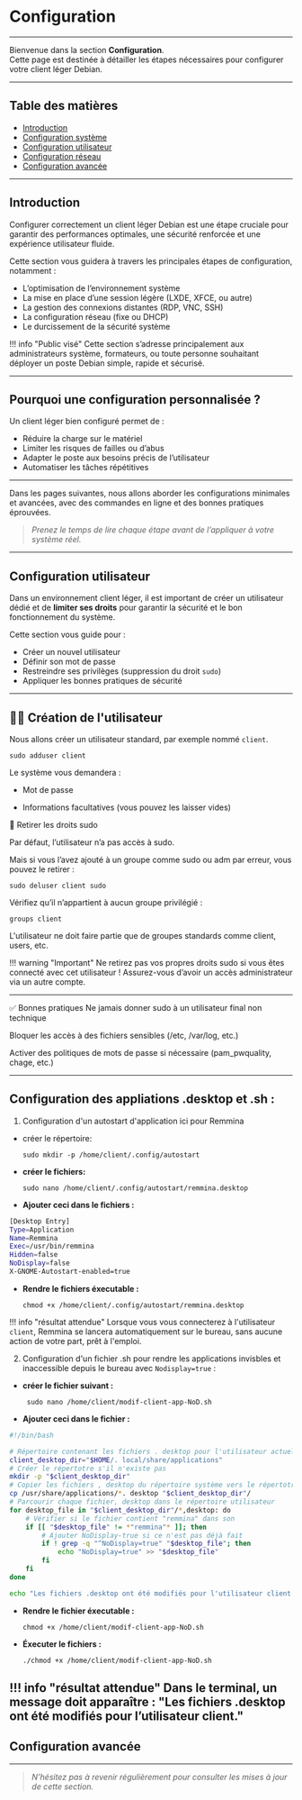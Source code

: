 # Configuration

---

Bienvenue dans la section **Configuration**.  
Cette page est destinée à détailler les étapes nécessaires pour configurer votre client léger Debian.

---

## Table des matières

- [Introduction](#introduction)  
- [Configuration système](#configuration-système)  
- [Configuration utilisateur](#configuration-utilisateur)  
- [Configuration réseau](#configuration-réseau)  
- [Configuration avancée](#configuration-avancée)  

---

## Introduction

Configurer correctement un client léger Debian est une étape cruciale pour garantir des performances optimales, une sécurité renforcée et une expérience utilisateur fluide.

Cette section vous guidera à travers les principales étapes de configuration, notamment :

- L’optimisation de l’environnement système
- La mise en place d’une session légère (LXDE, XFCE, ou autre)
- La gestion des connexions distantes (RDP, VNC, SSH)
- La configuration réseau (fixe ou DHCP)
- Le durcissement de la sécurité système

!!! info "Public visé"
    Cette section s’adresse principalement aux administrateurs système, formateurs, ou toute personne souhaitant déployer un poste Debian simple, rapide et sécurisé.

---

## Pourquoi une configuration personnalisée ?

Un client léger bien configuré permet de :

- Réduire la charge sur le matériel
- Limiter les risques de failles ou d’abus
- Adapter le poste aux besoins précis de l’utilisateur
- Automatiser les tâches répétitives

---

Dans les pages suivantes, nous allons aborder les configurations minimales et avancées, avec des commandes en ligne et des bonnes pratiques éprouvées.

> *Prenez le temps de lire chaque étape avant de l’appliquer à votre système réel.*


---

## Configuration utilisateur

Dans un environnement client léger, il est important de créer un utilisateur dédié et de **limiter ses droits** pour garantir la sécurité et le bon fonctionnement du système.

Cette section vous guide pour :

- Créer un nouvel utilisateur
- Définir son mot de passe
- Restreindre ses privilèges (suppression du droit `sudo`)
- Appliquer les bonnes pratiques de sécurité

---

## 🧑‍💻 Création de l'utilisateur

Nous allons créer un utilisateur standard, par exemple nommé `client`.


`sudo adduser client`

Le système vous demandera :

 - Mot de passe

 - Informations facultatives (vous pouvez les laisser vides)

 🔐 Retirer les droits sudo

Par défaut, l’utilisateur n’a pas accès à sudo.

Mais si vous l’avez ajouté à un groupe comme sudo ou adm par erreur, vous pouvez le retirer :

`sudo deluser client sudo`

Vérifiez qu’il n’appartient à aucun groupe privilégié :

`groups client`

L'utilisateur ne doit faire partie que de groupes standards comme client, users, etc.


!!! warning "Important"
    Ne retirez pas vos propres droits sudo si vous êtes connecté avec cet utilisateur !
    Assurez-vous d’avoir un accès administrateur via un autre compte.

---

✅ Bonnes pratiques
Ne jamais donner sudo à un utilisateur final non technique

Bloquer les accès à des fichiers sensibles (/etc, /var/log, etc.)

Activer des politiques de mots de passe si nécessaire (pam_pwquality, chage, etc.)

---

## Configuration des appliations .desktop et .sh :

1) Configuration d'un autostart d'application ici pour Remmina 
- créer le répertoire: 

    `sudo mkdir -p /home/client/.config/autostart`

- **créer le fichiers:**
 
    `sudo nano /home/client/.config/autostart/remmina.desktop`

- **Ajouter ceci dans le fichiers :**

```bash
[Desktop Entry]
Type=Application
Name=Remmina
Exec=/usr/bin/remmina
Hidden=false
NoDisplay=false
X-GNOME-Autostart-enabled=true
```

- **Rendre le fichiers éxecutable :**

    `chmod +x /home/client/.config/autostart/remmina.desktop`

!!! info "résultat attendue"
    Lorsque vous vous connecterez à l'utilisateur `client`, Remmina se lancera automatiquement sur le bureau, sans aucune action de votre part, prêt à l'emploi.

2) Configuration d'un fichier .sh pour rendre les applications invisbles et inaccessible depuis le bureau avec `Nodisplay=true` :

- **créer le fichier suivant :**

    ` sudo nano /home/client/modif-client-app-NoD.sh`

- **Ajouter ceci dans le fichier :**

```bash 
#!/bin/bash

# Répertoire contenant les fichiers . desktop pour l'utilisateur actuel
client_desktop_dir="$HOME/. local/share/applications"
# Créer le répertotre s'il n'existe pas
mkdir -p "$client_desktop_dir"
# Copier les fichiers , desktop du répertoire système vers le répertotre utilisat
cp /usr/share/applications/*. desktop "$client_desktop_dir"/ 
# Parcourir chaque fichier, desktop dans le répertoire utilisateur
for desktop_file in "$client_desktop_dir"/*,desktop: do
    # Vérifier si le fichier contient "remmina" dans son
    if [[ "$desktop_file" != *"remmina"* ]]; then
        # Ajouter NoDisplay-true si ce n'est pas déjà fait
        if ! grep -q "^NoDisplay=true" "$desktop_file"; then
            echo "NoDisplay=true" >> "$desktop_file"
        fi
    fi
done 

echo "Les fichiers .desktop ont été modifiés pour l'utilisateur client."
```

- **Rendre le fichier éxecutable :**

    `chmod +x /home/client/modif-client-app-NoD.sh`

- **Éxecuter le fichiers :**

    `./chmod +x /home/client/modif-client-app-NoD.sh`

!!! info "résultat attendue"
    Dans le terminal, un message doit apparaître : "Les fichiers .desktop ont été modifiés pour l’utilisateur client."
---

## Configuration avancée

<!-- Contenu à venir -->

---

> *N’hésitez pas à revenir régulièrement pour consulter les mises à jour de cette section.*
